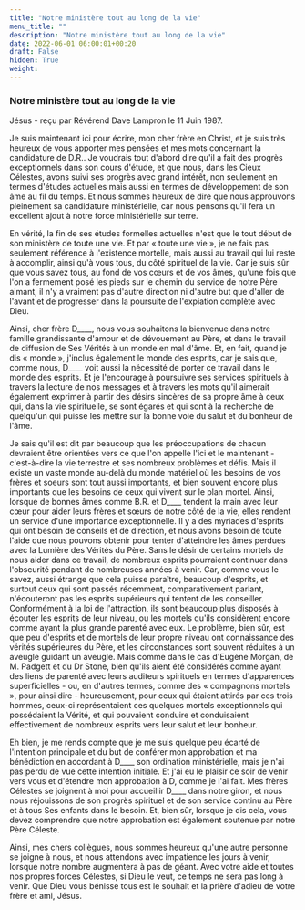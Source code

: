 ```yaml
---
title: "Notre ministère tout au long de la vie"
menu_title: ""
description: "Notre ministère tout au long de la vie"
date: 2022-06-01 06:00:01+00:20
draft: False
hidden: True
weight:
---
```

### Notre ministère tout au long de la vie

Jésus - reçu par Révérend Dave Lampron le 11 Juin 1987.

Je suis maintenant ici pour écrire, mon cher frère en Christ, et je suis très heureux de vous apporter mes pensées et mes mots concernant la candidature de D.R.. Je voudrais tout d'abord dire qu'il a fait des progrès exceptionnels dans son cours d'étude, et que nous, dans les Cieux Célestes, avons suivi ses progrès avec grand intérêt, non seulement en termes d'études actuelles mais aussi en termes de développement de son âme au fil du temps. Et nous sommes heureux de dire que nous approuvons pleinement sa candidature ministérielle, car nous pensons qu'il fera un excellent ajout à notre force ministérielle sur terre.

En vérité, la fin de ses études formelles actuelles n'est que le tout début de son ministère de toute une vie. Et par « toute une vie », je ne fais pas seulement référence à l'existence mortelle, mais aussi au travail qui lui reste à accomplir, ainsi qu'à vous tous, du côté spirituel de la vie. Car je suis sûr que vous savez tous, au fond de vos cœurs et de vos âmes, qu'une fois que l'on a fermement posé les pieds sur le chemin du service de notre Père aimant, il n'y a vraiment pas d'autre direction ni d'autre but que d'aller de l'avant et de progresser dans la poursuite de l'expiation complète avec Dieu.

Ainsi, cher frère D____, nous vous souhaitons la bienvenue dans notre famille grandissante d'amour et de dévouement au Père, et dans le travail de diffusion de Ses Vérités à un monde en mal d'âme. Et, en fait, quand je dis « monde », j'inclus également le monde des esprits, car je sais que, comme nous, D____ voit aussi la nécessité de porter ce travail dans le monde des esprits. Et je l'encourage à poursuivre ses services spirituels à travers la lecture de nos messages et à travers les mots qu'il aimerait également exprimer à partir des désirs sincères de sa propre âme à ceux qui, dans la vie spirituelle, se sont égarés et qui sont à la recherche de quelqu'un qui puisse les mettre sur la bonne voie du salut et du bonheur de l'âme.

Je sais qu'il est dit par beaucoup que les préoccupations de chacun devraient être orientées vers ce que l'on appelle l'ici et le maintenant - c'est-à-dire la vie terrestre et ses nombreux problèmes et défis. Mais il existe un vaste monde au-delà du monde matériel où les besoins de vos frères et soeurs sont tout aussi importants, et bien souvent encore plus importants que les besoins de ceux qui vivent sur le plan mortel. Ainsi, lorsque de bonnes âmes comme B.R. et D____ tendent la main avec leur cœur pour aider leurs frères et sœurs de notre côté de la vie, elles rendent un service d'une importance exceptionnelle. Il y a des myriades d'esprits qui ont besoin de conseils et de direction, et nous avons besoin de toute l'aide que nous pouvons obtenir pour tenter d'atteindre les âmes perdues avec la Lumière des Vérités du Père. Sans le désir de certains mortels de nous aider dans ce travail, de nombreux esprits pourraient continuer dans l'obscurité pendant de nombreuses années à venir. Car, comme vous le savez, aussi étrange que cela puisse paraître, beaucoup d'esprits, et surtout ceux qui sont passés récemment, comparativement parlant, n'écouteront pas les esprits supérieurs qui tentent de les conseiller. Conformément à la loi de l'attraction, ils sont beaucoup plus disposés à écouter les esprits de leur niveau, ou les mortels qu'ils considèrent encore comme ayant la plus grande parenté avec eux. Le problème, bien sûr, est que peu d'esprits et de mortels de leur propre niveau ont connaissance des vérités supérieures du Père, et les circonstances sont souvent réduites à un aveugle guidant un aveugle. Mais comme dans le cas d'Eugène Morgan, de M. Padgett et du Dr Stone, bien qu'ils aient été considérés comme ayant des liens de parenté avec leurs auditeurs spirituels en termes d'apparences superficielles - ou, en d'autres termes, comme des « compagnons mortels », pour ainsi dire - heureusement, pour ceux qui étaient attirés par ces trois hommes, ceux-ci représentaient ces quelques mortels exceptionnels qui possédaient la Vérité, et qui pouvaient conduire et conduisaient effectivement de nombreux esprits vers leur salut et leur bonheur.

Eh bien, je me rends compte que je me suis quelque peu écarté de l'intention principale et du but de conférer mon approbation et ma bénédiction en accordant à D____ son ordination ministérielle, mais je n'ai pas perdu de vue cette intention initiale. Et j'ai eu le plaisir ce soir de venir vers vous et d'étendre mon approbation à D, comme je l'ai fait. Mes frères Célestes se joignent à moi pour accueillir D____ dans notre giron, et nous nous réjouissons de son progrès spirituel et de son service continu au Père et à tous Ses enfants dans le besoin. Et, bien sûr, lorsque je dis cela, vous devez comprendre que notre approbation est également soutenue par notre Père Céleste.

Ainsi, mes chers collègues, nous sommes heureux qu'une autre personne se joigne à nous, et nous attendons avec impatience les jours à venir, lorsque notre nombre augmentera à pas de géant. Avec votre aide et toutes nos propres forces Célestes, si Dieu le veut, ce temps ne sera pas long à venir.
Que Dieu vous bénisse tous est le souhait et la prière d'adieu de votre frère et ami, Jésus.

